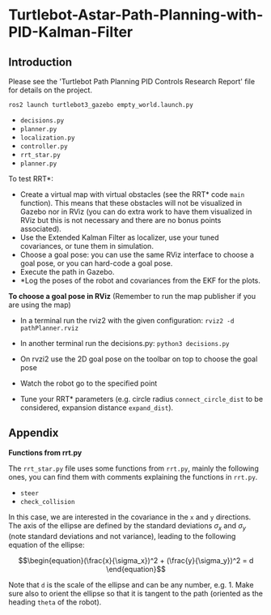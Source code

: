 # Turtlebot-Astar-Path-Planning-with-PID-Kalman-Filter

## Introduction
Please see the 'Turtlebot Path Planning PID Controls Research Report' file for details on the project.
```
ros2 launch turtlebot3_gazebo empty_world.launch.py
```

- ```decisions.py```
- ```planner.py```
- ```localization.py```
- ```controller.py```
- ```rrt_star.py```
- ```planner.py```

To test RRT*:
- Create a virtual map with virtual obstacles (see the RRT* code ```main``` function). This means that these obstacles will not be visualized in Gazebo nor in RViz (you can do extra work to have them visualized in RViz but this is not necessary and there are no bonus points associated).
- Use the Extended Kalman Filter as localizer, use your tuned covariances, or tune them in simulation. 
- Choose a goal pose: you can use the same RViz interface to choose a goal pose, or you can hard-code a goal pose.
- Execute the path in Gazebo.
- *Log the poses of the robot and covariances from the EKF for the plots.

**To choose a goal pose in RViz**
(Remember to run the map publisher if you are using the map)
- In a terminal run the rviz2 with the given configuration: ```rviz2 -d pathPlanner.rviz```
- In another terminal run the decisions.py: ```python3 decisions.py```
- On rvzi2 use the 2D goal pose on the toolbar on top to choose the goal pose
- Watch the robot go to the specified point

- Tune your RRT* parameters (e.g. circle radius ```connect_circle_dist``` to be considered, expansion distance ```expand_dist```).

## Appendix

**Functions from rrt.py**

The ```rrt_star.py``` file uses some functions from ```rrt.py```, mainly the following ones, you can find them with comments explaining the functions in ```rrt.py```.
- ```steer```
- ```check_collision```

In this case, we are interested in the covariance in the `x` and `y` directions. The axis of the ellipse are defined by the standard deviations $\sigma_x$ and $\sigma_y$ (note standard deviations and not variance), leading to the following equation of the ellipse:

$$\begin{equation}(\frac{x}{\sigma_x})^2 + (\frac{y}{\sigma_y})^2 = d \end{equation}$$

Note that ```d``` is the scale of the ellipse and can be any number, e.g. 1.
Make sure also to orient the ellipse so that it is tangent to the path (oriented as the heading ```theta``` of the robot).
